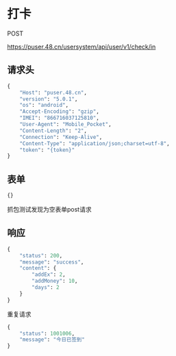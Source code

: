 # 打卡

POST

https://puser.48.cn/usersystem/api/user/v1/check/in

## 请求头

```python
{
    "Host": "puser.48.cn",
    "version": "5.0.1",
    "os": "android",
    "Accept-Encoding": "gzip",
    "IMEI": "866716037125810",
    "User-Agent": "Mobile_Pocket",
    "Content-Length": "2",
    "Connection": "Keep-Alive",
    "Content-Type": "application/json;charset=utf-8",
    "token": "{token}"
}
```

## 表单

```python
{}
```

抓包测试发现为空表单post请求

## 响应

```python
{
    "status": 200,
    "message": "success",
    "content": {
        "addEx": 2,
        "addMoney": 10,
        "days": 2
    }
}
```

重复请求

```python
{
    "status": 1001006,
    "message": "今日已签到"
}
```
